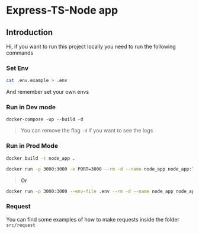 # Express-TS-Node app

## Introduction

Hi, if you want to run this project locally you need to run the following commands

### Set Env

```bash
cat .env.example > .env
```

And remember set your own envs

### Run in Dev mode

```
docker-compose -up --build -d
```

> You can remove the flag `-d` if you want to see the logs

### Run in Prod Mode

```bash
docker build -t node_app .
```

``` bash
docker run -p 3000:3000 -e PORT=3000 --rm -d --name node_app node_app:latest
```

> **Or**

```bash
docker run -p 3000:3000 --env-file .env --rm -d --name node_app node_app:latest
```

### Request

You can find some examples of how to make requests inside the folder `src/request`
